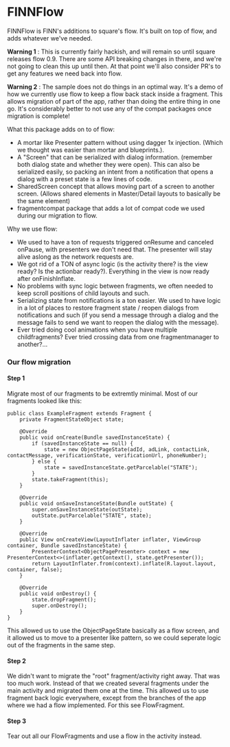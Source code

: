 # FINNFlow

FINNFlow is FINN's additions to square's flow. It's built on top of flow, and adds whatever we've needed.

**Warning 1** : This is currently fairly hackish, and will remain so until square releases flow 0.9. There are some API breaking changes in there, and we're not going to clean this up until then. At that point we'll also consider PR's to get any features we need back into flow.

**Warning 2** : The sample does not do things in an optimal way. It's a demo of how we currently use flow to keep a flow back stack inside a fragment. This allows migration of part of the app, rather than doing the entire thing in one go. It's considerably better to not use any of the compat packages once migration is complete!

What this package adds on to of flow:
* A mortar like Presenter pattern without using dagger 1x injection. (Which we thought was easier than mortar and blueprints.).
* A "Screen" that can be serialized with dialog information. (remember both dialog state and whether they were open). This can also be serialized easily, so packing an intent from a notification that opens a dialog with a preset state is a few lines of code.
* SharedScreen concept that allows moving part of a screen to another screen. (Allows shared elements in Master/Detail layouts to basically be the same element)
* fragmentcompat package that adds a lot of compat code we used during our migration to flow.

Why we use flow:
* We used to have a ton of requests triggered onResume and canceled onPause, with presenters we don't need that. The presenter will stay alive aslong as the network requests are.
* We got rid of a TON of async logic (is the activity there? is the view ready? Is the actionbar ready?). Everything in the view is now ready after onFinishInflate.
* No problems with sync logic between fragments, we often needed to keep scroll positions of child layouts and such.
* Serializing state from notifications is a ton easier. We used to have logic in a lot of places to restore fragment state / reopen dialogs from notifications and such (if you send a message through a dialog and the message fails to send we want to reopen the dialog with the message).
* Ever tried doing cool animations when you have multiple childfragments? Ever tried crossing data from one fragmentmanager to another?...

### Our flow migration

#### Step 1
Migrate most of our fragments to be extremtly minimal. Most of our fragments looked like this:
```
public class ExampleFragment extends Fragment {
    private FragmentStateObject state;

    @Override
    public void onCreate(Bundle savedInstanceState) {
        if (savedInstanceState == null) {
            state = new ObjectPageState(adId, adLink, contactLink, contactMessage, verificationState, verificationUrl, phoneNumber);
        } else {
            state = savedInstanceState.getParcelable("STATE");
        }
        state.takeFragment(this);
    }

    @Override
    public void onSaveInstanceState(Bundle outState) {
        super.onSaveInstanceState(outState);
        outState.putParcelable("STATE", state);
    }

    @Override
    public View onCreateView(LayoutInflater inflater, ViewGroup container, Bundle savedInstanceState) {
        PresenterContext<ObjectPagePresenter> context = new PresenterContext<>(inflater.getContext(), state.getPresenter());
        return LayoutInflater.from(context).inflate(R.layout.layout, container, false);
    }

    @Override
    public void onDestroy() {
        state.dropFragment();
        super.onDestroy();
    }
}
```
This allowed us to use the ObjectPageState basically as a flow screen, and it allowed us to move to a presenter like pattern, so we could seperate logic out of the fragments in the same step.

#### Step 2
We didn't want to migrate the "root" fragment/activity right away. That was too much work. Instead of that we created several fragments under the main activity and migrated them one at the time. This allowed us to use fragment back logic everywhere, except from the branches of the app where we had a flow implemented. For this see FlowFragment.

#### Step 3
Tear out all our FlowFragments and use a flow in the activity instead.

